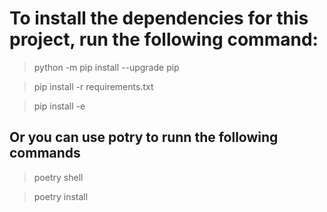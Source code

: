 # To install the dependencies for this project, run the following command:

> python -m pip install --upgrade pip
          
> pip install -r requirements.txt
          
> pip install -e 

## Or you can use potry to runn the following commands

> poetry shell

> poetry install
